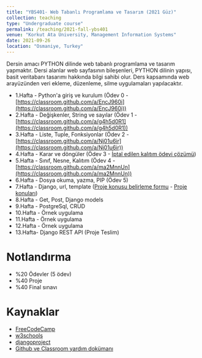 ```yaml
---
title: "YBS401- Web Tabanlı Programlama ve Tasarım (2021 Güz)"
collection: teaching
type: "Undergraduate course"
permalink: /teaching/2021-fall-ybs401
venue: "Korkut Ata University, Management Information Systems"
date: 2021-09-26
location: "Osmaniye, Turkey"
---
```


Dersin amacı PYTHON dilinde web tabanlı programlama ve tasarım yapmaktır. Dersi alanlar web sayfasının bileşenleri, PYTHON dilinin yapısı, basit veritabanı tasarımı hakkında bilgi sahibi olur. Ders kapsamında web arayüzünden veri ekleme, düzenleme, silme uygulamaları yapılacaktır.

* 1.Hafta - Python'a giriş ve kurulum (Ödev 0 - [https://classroom.github.com/a/EncJ960i](https://classroom.github.com/a/EncJ960i))
* 2.Hafta - Değişkenler, String ve sayılar (Ödev 1 - [https://classroom.github.com/a/g4h5d0R1](https://classroom.github.com/a/g4h5d0R1))
* 3.Hafta - Liste, Tuple, Fonksiyonlar (Ödev 2 - [https://classroom.github.com/a/Nj01u6ir](https://classroom.github.com/a/Nj01u6ir))
* 4.Hafta - Karar ve döngüler (Ödev 3 - [İptal edilen kalıtım ödevi çözümü](https://gist.github.com/aucan/9811f218948be4f6e6ecff204f669166))
* 5.Hafta - Sınıf, Nesne, Kalıtım (Ödev 4 - [https://classroom.github.com/a/ma2MnnUn](https://classroom.github.com/a/ma2MnnUn))
* 6.Hafta - Dosya okuma, yazma, PIP (Ödev 5)
* 7.Hafta - Django, url, template ([Proje konusu belirleme formu](https://forms.gle/iD5Hs7XxpvhvnGys7) - [Proje konuları](https://docs.google.com/spreadsheets/d/e/2PACX-1vT93uFjOeXPnrUsmV-qMcWVUh6k7mXG1yxBoNMxShpZBzQpcbjETEE1ka-i2rVJ8sEZDMJ2N2Chn3gO/pubhtml?gid=589079047&single=true))
* 8.Hafta - Get, Post, Django models
* 9.Hafta - PostgreSql, CRUD
* 10.Hafta - Örnek uygulama
* 11.Hafta - Örnek uygulama
* 12.Hafta - Örnek uygulama
* 13.Hafta- Django REST API (Proje Teslim)

Notlandırma
======
* %20 Ödevler (5 ödev)
* %40 Proje
* %40 Final sınavı 

Kaynaklar
======
* [FreeCodeCamp](https://www.freecodecamp.org/news/backend-web-development-with-python-full-course/)
* [w3schools](https://www.w3schools.com/python/)
* [djangoproject](https://www.djangoproject.com/)
* [Github ve Classroom yardım dokümanı](../files/github.pdf)
